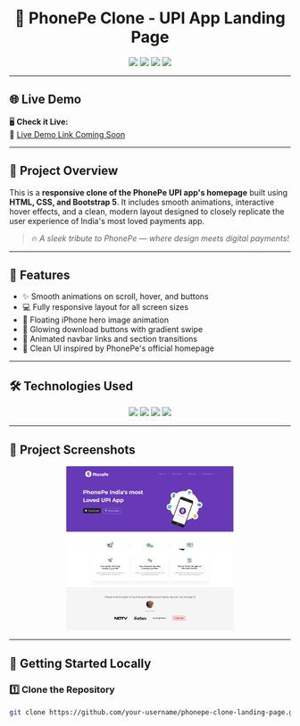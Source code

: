 <h1 align="center">📱 PhonePe Clone - UPI App Landing Page</h1>

<p align="center">
  <img src="https://img.shields.io/badge/HTML5-F16529?style=for-the-badge&logo=html5&logoColor=white"/>
  <img src="https://img.shields.io/badge/CSS3-2965F1?style=for-the-badge&logo=css3&logoColor=white"/>
  <img src="https://img.shields.io/badge/Bootstrap-5.3.0-purple?style=for-the-badge&logo=bootstrap&logoColor=white"/>
  <img src="https://img.shields.io/badge/Responsive-Design-green?style=for-the-badge"/>
</p>

---

## 🌐 Live Demo

🖥️ **Check it Live:**  
🔗 [Live Demo Link Coming Soon](#)

---

## 📝 Project Overview

This is a **responsive clone of the PhonePe UPI app's homepage** built using **HTML, CSS, and Bootstrap 5**. It includes smooth animations, interactive hover effects, and a clean, modern layout designed to closely replicate the user experience of India's most loved payments app.

> 🔥 *A sleek tribute to PhonePe — where design meets digital payments!*

---

## 🚀 Features

- ✨ Smooth animations on scroll, hover, and buttons
- 💻 Fully responsive layout for all screen sizes
- 📱 Floating iPhone hero image animation
- 🌈 Glowing download buttons with gradient swipe
- 🧠 Animated navbar links and section transitions
- 🎨 Clean UI inspired by PhonePe's official homepage

---

## 🛠️ Technologies Used

<p align="center">
  <img src="https://img.shields.io/badge/HTML5-F16529?style=for-the-badge&logo=html5&logoColor=white"/>
  <img src="https://img.shields.io/badge/CSS3-2965F1?style=for-the-badge&logo=css3&logoColor=white"/>
  <img src="https://img.shields.io/badge/Bootstrap-5.3.0-purple?style=for-the-badge&logo=bootstrap&logoColor=white"/>
  <img src="https://img.shields.io/badge/Animations-CSS--Keyframes-blue?style=for-the-badge"/>
</p>

---

## 🧪 Project Screenshots

<div align="center">
  <img src="images/phonepe1.png" alt="Hero Section" width="300" />
  <img src="images/phonepe2.png" alt="Feature Icon" width="300" />
</div>

---

## 🚀 Getting Started Locally

### 1️⃣ Clone the Repository
```bash
git clone https://github.com/your-username/phonepe-clone-landing-page.git
```
